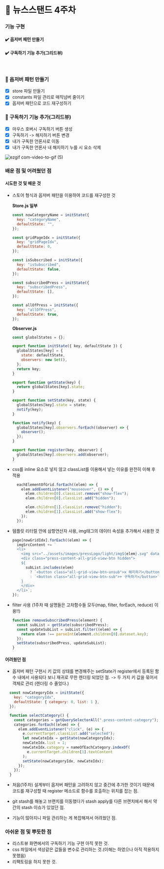 # :file_folder: 뉴스스탠드 4주차
### 기능 구현
#### ✔️ 옵저버 패턴 만들기   
#### ✔️ 구독하기 기능 추가(그리드뷰)
<br>

### 📍 옵저버 패턴 만들기
- [x] store 파일 만들기
- [x] constants 파일 관리로 매직넘버 줄이기
- [x] 옵저버 패턴으로 코드 재구성하기

### 📍 구독하기 기능 추가(그리드뷰)
- [x] 마우스 호버시 구독하기 버튼 생성
- [x] 구독하기 -> 해지하기 버튼 변경
- [x] 내가 구독한 언론사로 이동
- [x] 내가 구독한 언론사 내 해지하기 누를 시 요소 삭제

![ezgif com-video-to-gif (5)](https://github.com/meanz1/fe-newsstand/assets/62049151/71a2f3a4-71f2-42b7-83de-236f37e3b5d4)
<br>

### 배운 점 및 어려웠던 점   
#### 시도한 것 및 배운 것
- 스토어 형식과 옵저버 패턴을 이용하여 코드를 재구성한 것    

   **Store.js 일부**
  ```javascript
  const nowCategoryName = initState({
    key: "categoryName",
    defaultState: "",
  });
  
  const gridPageIdx = initState({
    key: "gridPageIdx",
    defaultState: 0,
  });
  
  const isSubscribed = initState({
    key: "isSubscribed",
    defaultState: false,
  });
  
  const subscribedPress = initState({
    key: "subscribedPress",
    defaultState: [],
  });
  
  const allOfPress = initState({
    key: "allOfPress",
    defaultState: true,
  });
  ```   
  **Observer.js**
  ```javascript
  const globalStates = {};

  export function initState({ key, defaultState }) {
    globalStates[key] = {
      state: defaultState,
      observers: new Set(),
    };
    return key;
  }

  export function getState(key) {
    return globalStates[key].state;
  }
  
  export function setState(key, state) {
    globalStates[key].state = state;
    notify(key);
  }
  
  function notify(key) {
    globalStates[key].observers.forEach((observer) => {
      observer();
    });
  }
  
  export function register(key, observer) {
    globalStates[key].observers.add(observer);
  }

  ```
- css를 inline 요소로 넣지 않고 classList를 이용해서 넣는 이유를 완전히 이해 후 적용
  ```javascript
    eachElementOfGrid.forEach((elem) => {
      elem.addEventListener("mouseover", () => {
        elem.children[0].classList.remove("show-flex");
        elem.children[0].classList.add("hidden");
  
        elem.children[1].classList.remove("hidden");
        elem.children[1].classList.add("show-flex");
      });
    });
  ```
- 템플릿 리터럴 안에 삼항연산자 사용, img태그의 데이터 속성을 추가해서 사용한 것
  ```javascript
  page[nowGridIdx].forEach((elem) => {
    imgSrcContent += `
    <li>
      <img src="../assets/images/pressLogo/light/img${elem}.svg" data-key=${elem}>
      <div class="press-content-all-grid-view-btn hidden">
      ${
        subList.includes(elem)
          ? `<button class="all-grid-view-btn-unsub">x 해지하기</button>`
          : `<button class="all-grid-view-btn-sub">+ 구독하기</button>`
      } 
      </div>
    </li>`;
  });
  ```
- filter 사용 (1주차 때 설명들은 고차함수들 모두(map, filter, forEach, reduce) 이용!!)
  ```javascript
  function removeSubscribedPress(element) {
    const subList = getState(subscribedPress);
    const updateSubList = subList.filter((elem) => {
      return elem !== parseInt(element.children[0].dataset.key);
    });
    setState(subscribedPress, updateSubList);
  }
  ```




  
#### 어려웠던 점
- 옵저버 패턴 구현시 키 값의 상태를 변경해주는 setState가 register에서 등록된 함수 내에서 사용되다 보니 재귀로 무한 렌더링 되었던 점.
  -> 두 가지 키 값을 묶어서 객체로 관리 (렌더링 수 줄었다.)

```javascript
  const nowCategoryIdx = initState({
    key: "categoryIdx",
    defaultState: { category: 0, list: 1 },
  });
```
```javascript
  function selectCategory() {
    const categories = getQuerySelectorAll(".press-content-category");
    categories.forEach((elem) => {
      elem.addEventListener("click", (e) => {
        e.currentTarget.classList.add("selected");
        let newCateIdx = getState(nowCategoryIdx);
        newCateIdx.list = 1;
        newCateIdx.category = nameOfEachCategory.indexOf(
          e.currentTarget.children[1].textContent
        );
        setState(nowCategoryIdx, newCateIdx);
      });
    });
  }
```
- 처음(1주차) 설계부터 옵저버 패턴을 고려하지 않고 중간에 추가한 것이기 때문에 코드를 재구성할 때 register 메소드로 함수를 호출하는 위치를 잡는 점.

- git stash를 해놓고 브랜치를 이동했다가 stash apply를 다른 브랜치에서 해서 약간의 stash 이슈가 있었던 점.

- 기능이 많아지니 파일 관리하는 게 복잡해져서 어려웠던 점.



### 아쉬운 점 및 뿌듯한 점
- 리스트뷰 화면에서의 구독하기 기능 구현 아직 못한 것.
- css 파일에서 색상같은 값들을 변수로 관리하는 것.(이해는 하였으나 아직 적용하지 못했음)
- 리팩토링을 하지 못한 것.

